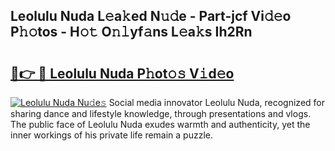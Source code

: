 ## Leolulu Nuda L𝚎a𝚔ed N𝚞𝚍e - Part-jcf Vi𝚍𝚎o P𝚑𝚘tos - H𝚘𝚝 O𝚗𝚕yf𝚊ns L𝚎a𝚔s Ih2Rn

# <h2><a href="http://kf51xg.oniu.top/?m=Leolulu+Nuda">🔗👉 🔴 Leolulu Nuda P𝚑ot𝚘𝚜 V𝚒d𝚎o</a></h2>

[![Leolulu Nuda Nu𝚍e𝚜](https://i.imgur.com/0qMVB7G.gif)](http://kf51xg.oniu.top/?m=Leolulu+Nuda)
Social media innovator Leolulu Nuda, recognized for sharing dance and lifestyle knowledge, through presentations and vlogs. The public face of Leolulu Nuda exudes warmth and authenticity, yet the inner workings of his private life remain a puzzle.  
